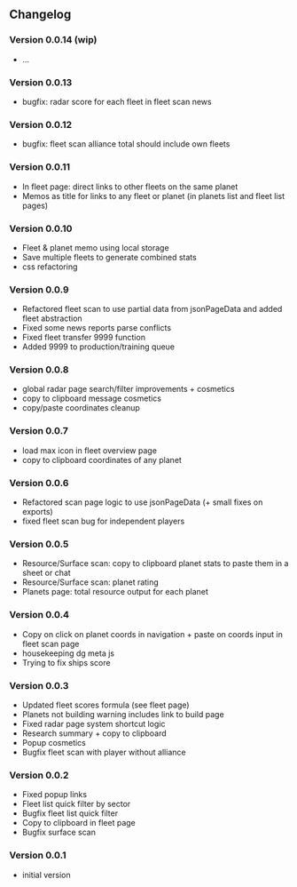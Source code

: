 ## Changelog

### Version 0.0.14 (wip)
- ...

### Version 0.0.13
- bugfix: radar score for each fleet in fleet scan news

### Version 0.0.12
- bugfix: fleet scan alliance total should include own fleets

### Version 0.0.11
- In fleet page: direct links to other fleets on the same planet
- Memos as title for links to any fleet or planet (in planets list and fleet list pages)

### Version 0.0.10
- Fleet & planet memo using local storage
- Save multiple fleets to generate combined stats
- css refactoring

### Version 0.0.9
- Refactored fleet scan to use partial data from jsonPageData and added fleet abstraction
- Fixed some news reports parse conflicts
- Fixed fleet transfer 9999 function
- Added 9999 to production/training queue

### Version 0.0.8
- global radar page search/filter improvements + cosmetics
- copy to clipboard message cosmetics
- copy/paste coordinates cleanup
  
### Version 0.0.7
- load max icon in fleet overview page
- copy to clipboard coordinates of any planet

### Version 0.0.6
- Refactored scan page logic to use jsonPageData (+ small fixes on exports)
- fixed fleet scan bug for independent players

### Version 0.0.5
- Resource/Surface scan: copy to clipboard planet stats to paste them in a sheet or chat
- Resource/Surface scan: planet rating
- Planets page: total resource output for each planet

### Version 0.0.4
- Copy on click on planet coords in navigation + paste on coords input in fleet scan page
- housekeeping dg meta js
- Trying to fix ships score

### Version 0.0.3
- Updated fleet scores formula (see fleet page)
- Planets not building warning includes link to build page
- Fixed radar page system shortcut logic
- Research summary + copy to clipboard
- Popup cosmetics
- Bugfix fleet scan with player without alliance

### Version 0.0.2
- Fixed popup links
- Fleet list quick filter by sector
- Bugfix fleet list quick filter
- Copy to clipboard in fleet page
- Bugfix surface scan

### Version 0.0.1
- initial version
